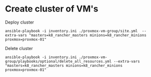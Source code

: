 # Create cluster of VM's

Deploy cluster 

```
ansible-playbook -i inventory.ini ./proxmox-vm-group/site.yml  --extra-vars "masters=k8_rancher_masters minions=k8_rancher_minions proxmox=proxmox-01" 
```

Delete cluster

```
ansible-playbook -i inventory.ini ./proxmox-vm-group/playbooks/optional/delete_all_resources.yml --extra-vars "masters=k8_rancher_masters minions=k8_rancher_minions proxmox=proxmox-01" 
```
